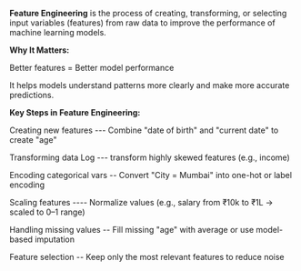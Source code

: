 **Feature Engineering** is the process of creating, transforming, or selecting input variables (features) from raw data to improve the performance of machine learning models.

**Why It Matters:**

Better features = Better model performance 

It helps models understand patterns more clearly and make more accurate predictions.

**Key Steps in Feature Engineering:**

Creating new features   ---	Combine "date of birth" and "current date" to create "age"

Transforming data	Log   ---  transform highly skewed features (e.g., income)

Encoding categorical vars  --  	Convert "City = Mumbai" into one-hot or label encoding

Scaling features	----   Normalize values (e.g., salary from ₹10k to ₹1L → scaled to 0–1 range)

Handling missing values	--   Fill missing "age" with average or use model-based imputation

Feature selection	--  Keep only the most relevant features to reduce noise
